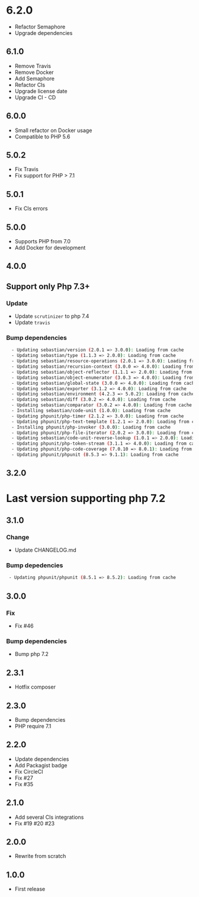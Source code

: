 # 6.2.0
+ Refactor Semaphore
+ Upgrade dependencies

## 6.1.0
+ Remove Travis
+ Remove Docker
+ Add Semaphore
+ Refactor CIs
+ Upgrade license date
+ Upgrade CI - CD

## 6.0.0
+ Small refactor on Docker usage
+ Compatible to PHP 5.6

## 5.0.2
+ Fix Travis
+ Fix support for PHP > 7.1

## 5.0.1
+ Fix CIs errors

## 5.0.0
+ Supports PHP from 7.0
+ Add Docker for development


## 4.0.0
## Support only Php 7.3+

### Update
+ Update `scrutinizer` to php 7.4
+ Update `travis`

### Bump dependencies
``` bash
  - Updating sebastian/version (2.0.1 => 3.0.0): Loading from cache
  - Updating sebastian/type (1.1.3 => 2.0.0): Loading from cache
  - Updating sebastian/resource-operations (2.0.1 => 3.0.0): Loading from cache
  - Updating sebastian/recursion-context (3.0.0 => 4.0.0): Loading from cache
  - Updating sebastian/object-reflector (1.1.1 => 2.0.0): Loading from cache
  - Updating sebastian/object-enumerator (3.0.3 => 4.0.0): Loading from cache
  - Updating sebastian/global-state (3.0.0 => 4.0.0): Loading from cache
  - Updating sebastian/exporter (3.1.2 => 4.0.0): Loading from cache
  - Updating sebastian/environment (4.2.3 => 5.0.2): Loading from cache
  - Updating sebastian/diff (3.0.2 => 4.0.0): Loading from cache
  - Updating sebastian/comparator (3.0.2 => 4.0.0): Loading from cache
  - Installing sebastian/code-unit (1.0.0): Loading from cache
  - Updating phpunit/php-timer (2.1.2 => 3.0.0): Loading from cache
  - Updating phpunit/php-text-template (1.2.1 => 2.0.0): Loading from cache
  - Installing phpunit/php-invoker (3.0.0): Loading from cache
  - Updating phpunit/php-file-iterator (2.0.2 => 3.0.0): Loading from cache
  - Updating sebastian/code-unit-reverse-lookup (1.0.1 => 2.0.0): Loading from cache
  - Updating phpunit/php-token-stream (3.1.1 => 4.0.0): Loading from cache
  - Updating phpunit/php-code-coverage (7.0.10 => 8.0.1): Loading from cache
  - Updating phpunit/phpunit (8.5.3 => 9.1.1): Loading from cache

```


## 3.2.0

# Last version supporting php 7.2

## 3.1.0

### Change
+ Update CHANGELOG.md

### Bump depedencies
``` bash
 - Updating phpunit/phpunit (8.5.1 => 8.5.2): Loading from cache
```

## 3.0.0

### Fix
+ Fix #46

### Bump dependencies
+ Bump php 7.2

## 2.3.1
+ Hotfix composer

## 2.3.0
+ Bump dependencies
+ PHP require 7.1

## 2.2.0
+ Update dependencies
+ Add Packagist badge
+ Fix CircleCI
+ Fix #27
+ Fix #35

## 2.1.0
+ Add several CIs integrations
+ Fix #19 #20 #23

## 2.0.0
+ Rewrite from scratch

## 1.0.0
+ First release